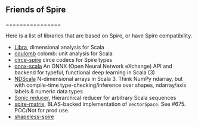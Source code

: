 ## Friends of Spire
================

Here is a list of libraries that are based on Spire, or have Spire compatibility.

- [Libra](https://to-ithaca.github.io/libra/), dimensional analysis for Scala
- [coulomb](https://github.com/erikerlandson/coulomb) colomb: unit analysis for Scala
- [circe-spire](https://github.com/circe/circe-spire) circe codecs for Spire types
- [onnx-scala](https://github.com/EmergentOrder/onnx-scala) An ONNX (Open Neural Network eXchange) API and backend for typeful, functional deep learning in Scala (3)
- [NDScala](https://github.com/SciScala/NDScala) N-dimensional arrays in Scala 3. Think NumPy ndarray, but with compile-time type-checking/inference over shapes, ndarray/axis labels & numeric data types
- [Sonic reducer](https://github.com/rklaehn/sonicreducer), Hierarchical reducer for arbitrary Scala sequences
- [spire-matrix](https://github.com/lJoublanc/spire-matrix), BLAS-backed implementation of `VectorSpace`. See #675. POC/Not for prod use.
- [shapeless-spire](https://mvnrepository.com/artifact/org.typelevel/shapeless-spire)
